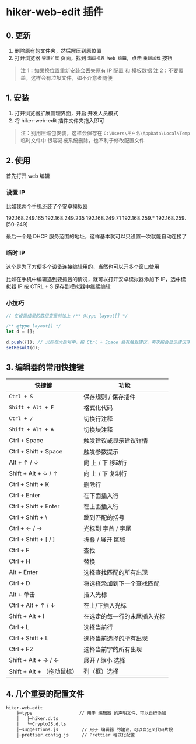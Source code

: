 # hiker-web-edit 插件

## 0. 更新

1. 删除原有的文件夹，然后解压到原位置
2. 打开浏览器 `管理扩展` 页面，找到 `海阔视界 Web 编辑`，点击 `重新加载` 按钮

> 注 1：如果换位置重新安装会丢失原有 IP 配置 和 模板数据
> 注 2：不要覆盖，这样会有垃圾文件，如不介意者随便

## 1. 安装

1. 打开浏览器扩展管理界面，开启 开发人员模式
2. 将 hiker-web-edit 插件文件夹拖入即可

> 注：别用压缩包安装，这样会保存在 `C:\Users\用户名\AppData\Local\Temp` 临时文件中
> 很容易被系统删除，也不利于修改配置文件

## 2. 使用

首先打开 web 编辑

### 设置 IP

比如我两个手机还装了个安卓模拟器

192.168.249.165
192.168.249.235
192.168.249.71
192.168.259.*
192.168.259.[50-249]

最后一个是 DHCP 服务范围的地址，这样基本就可以只设置一次就能自动连接了

### 临时 IP

这个是为了方便多个设备连接编辑用的，当然也可以开多个窗口使用

比如在手机中编辑遇到要抓包的情况，就可以打开安卓模拟器添加下 IP，选中模拟器 IP
按 CTRL + S 保存到模拟器中继续编辑

### 小技巧

```javascript
// 在设置结果的数组变量前加上 /** @type layout[] */

/** @type layout[] */
let d = [];

d.push({}); // 光标在大括号中，按 Ctrl + Space 会有触发建议，再次按会显示建议详情	
setResult(d);
```

## 3. 编辑器的常用快捷键

| 快捷键                     | 功能                         |
| -------------------------- | ---------------------------- |
| `Ctrl + S`                 | 保存规则 / 保存插件          |
| `Shift + Alt + F`          | 格式化代码                   |
| `Ctrl + /`                 | 切换行注释                   |
| `Shift + Alt + A`          | 切换块注释                   |
| Ctrl + Space               | 触发建议或显示建议详情       |
| Ctrl + Shift + Space       | 触发参数提示                 |
| Alt + ↑ / ↓                | 向 上 / 下 移动行            |
| Shift + Alt + ↓ / ↑        | 向 上 / 下 复制行            |
| Ctrl + Shift + K           | 删除行                       |
| Ctrl + Enter               | 在下面插入行                 |
| Ctrl + Shift + Enter       | 在上面插入行                 |
| Ctrl + Shift + \           | 跳到匹配的括号               |
| Ctrl + ← / →               | 光标到 字首 / 字尾           |
| Ctrl + Shift + [ / ]       | 折叠 / 展开 区域             |
| Ctrl + F                   | 查找                         |
| Ctrl + H                   | 替换                         |
| Alt + Enter                | 选择查找匹配的所有出现       |
| Ctrl + D                   | 将选择添加到下一个查找匹配   |
| Alt + 单击                 | 插入光标                     |
| Ctrl + Alt + ↑ / ↓         | 在上/下插入光标              |
| Shift + Alt + I            | 在选定的每一行的末尾插入光标 |
| Ctrl + L                   | 选择当前行                   |
| Ctrl + Shift + L           | 选择当前选择的所有出现       |
| Ctrl + F2                  | 选择当前字的所有出现         |
| Shift + Alt + → / ←        | 展开 / 缩小 选择             |
| Shift + Alt + （拖动鼠标） | 列（框）选择                 |

## 4. 几个重要的配置文件

```cmd
hiker-web-edit
    ├─type                  // 用于 编辑器 的声明文件，可以自行添加
    │   ├─hiker.d.ts
    │   └─CryptoJS.d.ts
	│─suggestions.js         // 用于 编辑器 的建议，可以自定义代码片段
	│─prettier.config.js	 // Prettier 格式化配置

```
